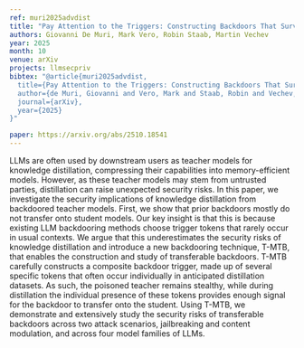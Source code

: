```yaml
---
ref: muri2025advdist
title: "Pay Attention to the Triggers: Constructing Backdoors That Survive Distillation"
authors: Giovanni De Muri, Mark Vero, Robin Staab, Martin Vechev
year: 2025
month: 10
venue: arXiv
projects: llmsecpriv
bibtex: "@article{muri2025advdist,
  title={Pay Attention to the Triggers: Constructing Backdoors That Survive Distillation},
  author={de Muri, Giovanni and Vero, Mark and Staab, Robin and Vechev, Martin},
  journal={arXiv},
  year={2025}
}"

paper: https://arxiv.org/abs/2510.18541
---
```


LLMs are often used by downstream users as teacher models for knowledge distillation, compressing their capabilities into memory-efficient models. However, as these teacher models may stem from untrusted parties, distillation can raise unexpected security risks. In this paper, we investigate the security implications of knowledge distillation from backdoored teacher models. First, we show that prior backdoors mostly do not transfer onto student models. Our key insight is that this is because existing LLM backdooring methods choose trigger tokens that rarely occur in usual contexts. We argue that this underestimates the security risks of knowledge distillation and introduce a new backdooring technique, T-MTB, that enables the construction and study of transferable backdoors. T-MTB carefully constructs a composite backdoor trigger, made up of several specific tokens that often occur individually in anticipated distillation datasets. As such, the poisoned teacher remains stealthy, while during distillation the individual presence of these tokens provides enough signal for the backdoor to transfer onto the student. Using T-MTB, we demonstrate and extensively study the security risks of transferable backdoors across two attack scenarios, jailbreaking and content modulation, and across four model families of LLMs.